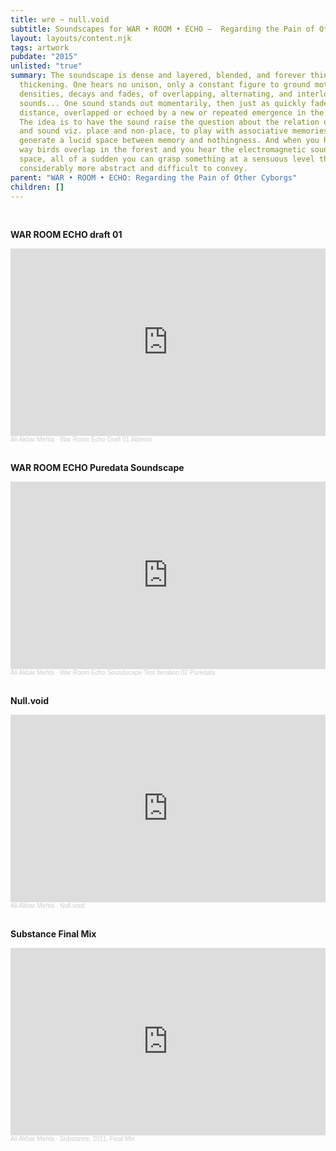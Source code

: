 ```yaml
---
title: wre ~ null.void
subtitle: Soundscapes for WAR • ROOM • ECHO –  Regarding the Pain of Other Cyborgs
layout: layouts/content.njk
tags: artwork
pubdate: "2015"
unlisted: "true"
summary: The soundscape is dense and layered, blended, and forever thinning and
  thickening. One hears no unison, only a constant figure to ground motion of
  densities, decays and fades, of overlapping, alternating, and interlocking
  sounds... One sound stands out momentarily, then just as quickly fades into a
  distance, overlapped or echoed by a new or repeated emergence in the mosaic.
  The idea is to have the sound raise the question about the relation of voice
  and sound viz. place and non-place, to play with associative memories to
  generate a lucid space between memory and nothingness. And when you hear the
  way birds overlap in the forest and you hear the electromagnetic sounds of
  space, all of a sudden you can grasp something at a sensuous level that is
  considerably more abstract and difficult to convey.
parent: "WAR • ROOM • ECHO: Regarding the Pain of Other Cyborgs"
children: []
---
```

<br/>

**WAR ROOM ECHO draft 01**

<iframe width="100%" height="300" scrolling="no" frameborder="no" allow="autoplay" src="https://w.soundcloud.com/player/?url=https%3A//api.soundcloud.com/tracks/479229513%3Fsecret_token%3Ds-looic&color=%23ff5500&auto_play=false&hide_related=false&show_comments=true&show_user=true&show_reposts=false&show_teaser=true&visual=true"></iframe><div style="font-size: 10px; color: #cccccc;line-break: anywhere;word-break: normal;overflow: hidden;white-space: nowrap;text-overflow: ellipsis; font-family: Interstate,Lucida Grande,Lucida Sans Unicode,Lucida Sans,Garuda,Verdana,Tahoma,sans-serif;font-weight: 100;"><a href="https://soundcloud.com/ali-akbar-mehta" title="Ali Akbar Mehta" target="_blank" style="color: #cccccc; text-decoration: none;">Ali Akbar Mehta</a> · <a href="https://soundcloud.com/ali-akbar-mehta/war-room-echo-draft-01-ableton/s-looic" title="War Room Echo Draft 01 Ableton" target="_blank" style="color: #cccccc; text-decoration: none;">War Room Echo Draft 01 Ableton</a></div>

<br/>

**WAR ROOM ECHO Puredata Soundscape**

<iframe width="100%" height="300" scrolling="no" frameborder="no" allow="autoplay" src="https://w.soundcloud.com/player/?url=https%3A//api.soundcloud.com/tracks/479230803%3Fsecret_token%3Ds-kG1g1&color=%23ff5500&auto_play=false&hide_related=false&show_comments=true&show_user=true&show_reposts=false&show_teaser=true&visual=true"></iframe><div style="font-size: 10px; color: #cccccc;line-break: anywhere;word-break: normal;overflow: hidden;white-space: nowrap;text-overflow: ellipsis; font-family: Interstate,Lucida Grande,Lucida Sans Unicode,Lucida Sans,Garuda,Verdana,Tahoma,sans-serif;font-weight: 100;"><a href="https://soundcloud.com/ali-akbar-mehta" title="Ali Akbar Mehta" target="_blank" style="color: #cccccc; text-decoration: none;">Ali Akbar Mehta</a> · <a href="https://soundcloud.com/ali-akbar-mehta/war-room-echo-soundscape-test-iteration-02-puredata" title="War Room Echo Soundscape Test Iteration 02 Puredata" target="_blank" style="color: #cccccc; text-decoration: none;">War Room Echo Soundscape Test Iteration 02 Puredata</a></div>

<br/>

**Null.void**

<iframe width="100%" height="300" scrolling="no" frameborder="no" allow="autoplay" src="https://w.soundcloud.com/player/?url=https%3A//api.soundcloud.com/tracks/578117610&color=%23ff5500&auto_play=false&hide_related=false&show_comments=true&show_user=true&show_reposts=false&show_teaser=true&visual=true"></iframe><div style="font-size: 10px; color: #cccccc;line-break: anywhere;word-break: normal;overflow: hidden;white-space: nowrap;text-overflow: ellipsis; font-family: Interstate,Lucida Grande,Lucida Sans Unicode,Lucida Sans,Garuda,Verdana,Tahoma,sans-serif;font-weight: 100;"><a href="https://soundcloud.com/ali-akbar-mehta" title="Ali Akbar Mehta" target="_blank" style="color: #cccccc; text-decoration: none;">Ali Akbar Mehta</a> · <a href="https://soundcloud.com/ali-akbar-mehta/nullvoid-a-sermon-of-nothingness-zero-movement-and-tycho-magnetic-anomalies" title="Null.void;" target="_blank" style="color: #cccccc; text-decoration: none;">Null.void;</a></div>

<br/>

**Substance Final Mix**

<iframe width="100%" height="300" scrolling="no" frameborder="no" allow="autoplay" src="https://w.soundcloud.com/player/?url=https%3A//api.soundcloud.com/tracks/479234154%3Fsecret_token%3Ds-i30tf&color=%23ff5500&auto_play=false&hide_related=false&show_comments=true&show_user=true&show_reposts=false&show_teaser=true&visual=true"></iframe><div style="font-size: 10px; color: #cccccc;line-break: anywhere;word-break: normal;overflow: hidden;white-space: nowrap;text-overflow: ellipsis; font-family: Interstate,Lucida Grande,Lucida Sans Unicode,Lucida Sans,Garuda,Verdana,Tahoma,sans-serif;font-weight: 100;"><a href="https://soundcloud.com/ali-akbar-mehta" title="Ali Akbar Mehta" target="_blank" style="color: #cccccc; text-decoration: none;">Ali Akbar Mehta</a> · <a href="https://soundcloud.com/ali-akbar-mehta/substance-2011-final-mix/s-i30tf" title="Substance, 2011, Final Mix" target="_blank" style="color: #cccccc; text-decoration: none;">Substance, 2011, Final Mix</a></div>